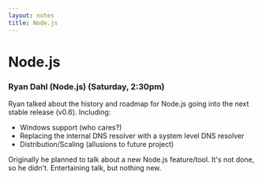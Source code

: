 ```yaml
---
layout: notes
title: Node.js
---
```


# Node.js

### Ryan Dahl (Node.js) (Saturday, 2:30pm)

Ryan talked about the history and roadmap for Node.js going into the next stable release (v0.6). Including:

* Windows support (who cares?)
* Replacing the internal DNS resolver with a system level DNS resolver
* Distribution/Scaling (allusions to future project)

Originally he planned to talk about a new Node.js feature/tool.  It's not done, so he didn't.  Entertaining talk, but nothing new.

